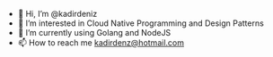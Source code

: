 - 👋 Hi, I’m @kadirdeniz
- 👀 I’m interested in Cloud Native Programming and Design Patterns
- 🌱 I’m currently using Golang and NodeJS
- 📫 How to reach me kadirdenz@hotmail.com

<!---
kadirdeniz/kadirdeniz is a ✨ special ✨ repository because its `README.md` (this file) appears on your GitHub profile.
You can click the Preview link to take a look at your changes.
--->
